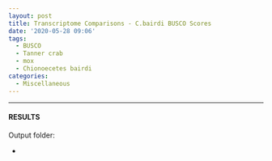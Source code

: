 ```yaml
---
layout: post
title: Transcriptome Comparisons - C.bairdi BUSCO Scores
date: '2020-05-28 09:06'
tags: 
  - BUSCO
  - Tanner crab
  - mox
  - Chionoecetes bairdi
categories: 
  - Miscellaneous
---
```




---

#### RESULTS

Output folder:

- []()

